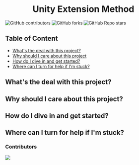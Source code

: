 <h1 align = "center">Unity Extension Method</h1>

<center>
 <a href = "https://img.shields.io/github/contributors/fallenblood7080/Unity-Extension-Method"></a>
</center>

![GitHub contributors](https://img.shields.io/github/contributors/fallenblood7080/Unity-Extension-Method) ![GitHub forks](https://img.shields.io/github/forks/fallenblood7080/Unity-Extension-Method) ![GitHub Repo stars](https://img.shields.io/github/stars/fallenblood7080/Unity-Extension-Method)




## Table of Content

 - [What's the deal with this project?](#whats-the-deal-with-this-project)
 - [Why should I care about this project](#why-should-i-care-about-this-project)
 - [How do I dive in and get started?](#how-do-i-dive-in-and-get-started)
 - [Where can I turn for help if I'm stuck?](#where-can-i-turn-for-help-if-im-stuck)
 




## What's the deal with this project?
## Why should I care about this project?
## How do I dive in and get started?
## Where can I turn for help if I'm stuck?

### Contributors
<a href="https://github.com/fallenblood7080/Unity-Extension-Method/graphs/contributors">
  <img src="https://contrib.rocks/image?repo=fallenblood7080/Unity-Extension-Method" />
</a>
